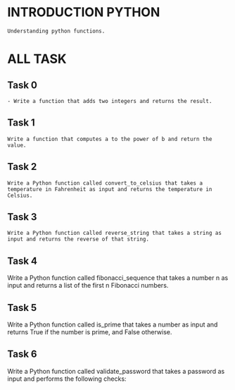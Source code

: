 # INTRODUCTION PYTHON
    Understanding python functions.
# ALL TASK

## Task 0
    - Write a function that adds two integers and returns the result.

## Task 1
    Write a function that computes a to the power of b and return the value.

## Task 2
    Write a Python function called convert_to_celsius that takes a temperature in Fahrenheit as input and returns the temperature in Celsius.

## Task 3
    Write a Python function called reverse_string that takes a string as input and returns the reverse of that string.

## Task 4
   Write a Python function called fibonacci_sequence that takes a number n as input and returns a list of the first n Fibonacci numbers.

## Task 5
  Write a Python function called is_prime that takes a number as input and returns True if the number is prime, and False otherwise.

## Task 6
   Write a Python function called validate_password that takes a password as input and performs the following checks:
 
